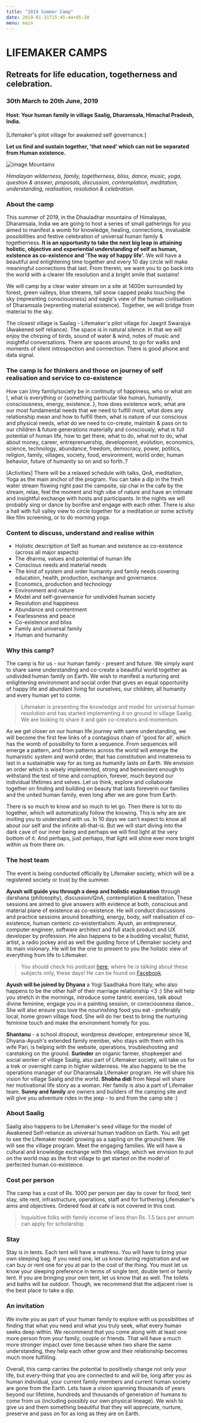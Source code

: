 ```yaml
---
title: "2019 Summer Camp"
date: 2019-01-31T15:45:44+05:30
menu: main
---
```


# LIFEMAKER CAMPS
## Retreats for life education, togetherness and celebration.
### 30th March to 20th June, 2019

#### Host: Your human family in village Saalig, Dharamsala, Himachal Pradesh, India. 
[Lifemaker's pilot village for awakened self governance.]

**Let us find and sustain together, 'that need' which can not be separated from Human existence.**

![image Mountains](/images/fire-mountain.jpeg)

_Himalayan wilderness, family, togetherness, bliss, dance, music, yoga, question & answer, proposals, discussion, contemplation, meditation, understanding, realisation, resolution & celebration._

### About the camp 
This summer of 2019, in the Dhauladhar mountains of Himalayas, Dharamsala, India we are going to host a series of small gatherings for you aimed to manifest a womb for knowledge, healing, connections, invaluable possibilities and festive celebration of universal human family & togetherness. **It is an opportunity to take the next big leap in attaining holistic, objective and experiential understanding of self as human, existence as co-existence and 'The way of happy life'.** We will have a beautiful and enlightening time together and every 10 day circle will make meaningful connections that last. From therein, we want you to go back into the world with a clearer life resolution and a bright smile that sustains!

We will camp by a clear water stream on a site at 1400m surrounded by forest, green valleys, blue streams, tall snow capped peaks touching the sky (represnting consciousness) and eagle's view of the human civilisation of Dharamsala (reprenting material existence). Together, we will bridge from material to the sky. 

The closest village is Saalag - Lifemaker's pilot village for Jaagrit Swarajya (Awakened self reliance). The space is in natural silence. In that we will enjoy the chirping of birds, sound of water & wind, notes of music and insightful conversations. There are spaces around, to go for walks and moments of silent introspection and connection. There is good phone and data signal. 

### The camp is for thinkers and those on journey of self realisation and service to co-existence 
How can I/my family/society be in continuity of happiness, who or what am I, what is everything or {something particular like human, humanity, consciousness, energy, existence..}, how does existence work, what are our most fundamental needs that we need to fulfill most, what does any relationship mean and how to fulfill them, what is nature of our conscious and physical needs, what do we need to co-create, maintain & pass on to our children & future generations materially and consciously, what is full potential of human life, how to get there, what to do, what not to do, what about money, career, entreprenuership, development, evolution, economics, science, technology, abundance, freedom, democracy, power, politics, religion, family, villages, society, food, environment, world order, human behavior, future of humanity so on and so forth..?

[Activities]
There will be a relaxed schedule with talks, QnA, meditation, Yoga as the main anchor of the program. You can take a dip in the fresh water stream flowing right past the campsite, sip chai in the cafe by the stream, relax, feel the moment and high vibe of nature and have an intimate and insightful exchange with hosts and participants. In the nights we will probably sing or dance by bonfire and engage with each other. There is also a hall with full valley view to circle together for a meditation or some activity like film screening, or to do morning yoga. 

### Content to discuss, understand and realise within
* Holistic description of Self as human and existence as co-existence (across all major aspects)
* The dharma, values and potential of human life
* Conscious needs and material needs
* The kind of system and order humanity and family needs covering education, health, production, exchange and governance.
* Economics, production and technology
* Environment and nature
* Model and self-governance for undivided human society
* Resolution and happiness
* Abundance and contentment
* Fearlessness and peace
* Co-existence and bliss
* Family and universal family 
* Human and humanity

### Why this camp?
The camp is for us - our human family - present and future. We simply want to share same understanding and co-create a beautiful world together as undivided human family on Earth. We wish to manifest a nurturing and enlightening environment and social order that gives an equal opportunity of happy life and abundant living for ourselves, our children, all humanity and every human yet to come.

> Lifemaker is presenting the knowledge and model for universal human resolution and has started implementing it on ground in village Saalig. We are looking to share it and gain co-creators and momentum.

As we get closer on our human life journey with same understanding, we will become the first few links of a contagious chain of 'good for all', which has the womb of possibility to form a sequence. From sequences will emerge a pattern, and from patterns across the world will emerge the humanistic system and world order, that has constitution and innateness to last in a sustainable way for as long as humanity lasts on Earth. We envision an order which is wisely implemented, strong and benevolent enough to withstand the test of time and corruption, forever, much beyond our individual lifetimes and selves. Let us think, explore and collaborate together on finding and building on beauty that lasts foreverin our families and the united human family, even long after we are gone from Earth. 

There is so much to know and so much to let go. Then there is lot to do together, which will automatically follow the knowing. This is why are are inviting you to understand with us. In 10 days we can't expect to know all about our self and the infinite all-that-is. But we will start diving into the dark cave of our inner being and perhaps we will find light at the very bottom of it. And perhaps, just perhaps, that light will shine ever more bright within us from there on.

### The host team
The event is being conducted officially by Lifemaker society, which will be a registered society or trust by the summer.

**Ayush will guide you through a deep and holistic exploration** through darshana (philosophy), discussion/QnA, contemplation & meditation. These sessions are aimed to give answers with evidence at both, conscious and material plane of existence as co-existence. He will conduct discussions and practice sessions around breathing, energy, body, self realisation of co-existence, human centeric co-existentialism. Ayush, an entrepreneur, computer engineer, software architect and full stack product and UX developer by profession. He also happens to be a budding vocalist, flutist, artist, a radio jockey and as well the guiding force of Lifemaker society and its main visionary. He will be the one to present to you the holistic view of everything from life to Lifemaker. 

> You should check his podcast [here](https://www.anchor.fm/ayush-ghai), where he is talking about these subjects only, these days! He can be found on [Facebook](/www.facebook.com/ayush-ghai).

**Ayush will be joined by Dhyana** a Yogi Saadhaka from Italy, who also happens to be the other half of their marriage relationship <3 :) She will help you stretch in the mornings, introduce some tantric exercies, talk about divine feminine, engage you in a painting session, or consciousness dance.. She will also ensure you love the nourinshing food you eat - preferably local, home grown village food. She will do her best to bring the nurturing feminine touch and make the environment homely for you.

**Shantanu** - a school dropout, wordpress developer, entrepreneur since 16, Dhyana-Ayush's extended family member, who stays with them with his wife Pari, is helping with the website, operations, troubleshooting and caretaking on the ground. **Surinder** an organic farmer, shopkeeper and social worker of village Saalig, also part of Lifemaker society, will take us for a trek or overnight camp in higher wilderness. He also happens to be the operations manager of our Dharamsala Lifemaker program. He will share his vision for village Saalig and the world. **Shobha didi** from Nepal will share her motivational life story as a woman. Her family is also a part of Lifemaker team. **Sunny and family** are owners and builders of the camping site and will give you adventure rides in the jeep - to and from the camp site :) 

### About Saalig
Saalig also happens to be Lifemaker's seed village for the model of Awakened Self-reliance as universal human tradition on Earth. You will get to see the Lifemaker model growing as a sapling on the ground here. We will see the village program. Meet the engaging families. We will have a cultural and knowledge exchange with this village, which we envision to put on the world map as the first village to get started on the model of perfected human co-existence.

### Cost per person
The camp has a cost of Rs. 1000 per person per day to cover for food, tent stay, site rent, infrastructure, operations, staff and for furthering Lifemaker's aims and objectives. Ordered food at cafe is not covered in this cost. 

> Inquisitive folks with family income of less than Rs. 1.5 lacs per annum can apply for scholarship 

### Stay
Stay is in tents. Each tent will have a mattress. You will have to bring your own sleeping bag. If you need one, let us know during registration and we can buy or rent one for you at par to the cost of the thing. You must let us know your sleeping preference in terms of single tent, double tent or family tent. If you are bringing your own tent, let us know that as well. 
The toilets and baths will be outdoor. Though, we recommend that the adjacent river is the best place to take a dip.

### An invitation

We invite you as part of your human family to explore with us possibilities of finding that what you need and what you truly seek, what every human seeks deep within. We recommend that you come along with at least one more person from your family, couple or friends. That will have a much more stronger impact over time because when two share the same understanding, they help each other grow and their relationship becomes much more fulfilling. 

Overall, this camp carries the potential to positively change not only your life, but every-thing that you are connected to and will be, long after you as human individual, your current family members and current human society are gone from the Earth. Lets have a vision spanning thousands of years beyond our lifetime, hundreds and thousands of generation of humans to come from us (including possibly our own physical lineage). We wish to give us and them something beautiful that they will appreciate, nurture, preserve and pass on for as long as they are on Earth.


